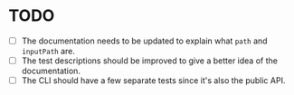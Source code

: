 # TODO

- [ ] The documentation needs to be updated to explain what `path` and `inputPath` are.
- [ ] The test descriptions should be improved to give a better idea of the documentation.
- [ ] The CLI should have a few separate tests since it's also the public API.

